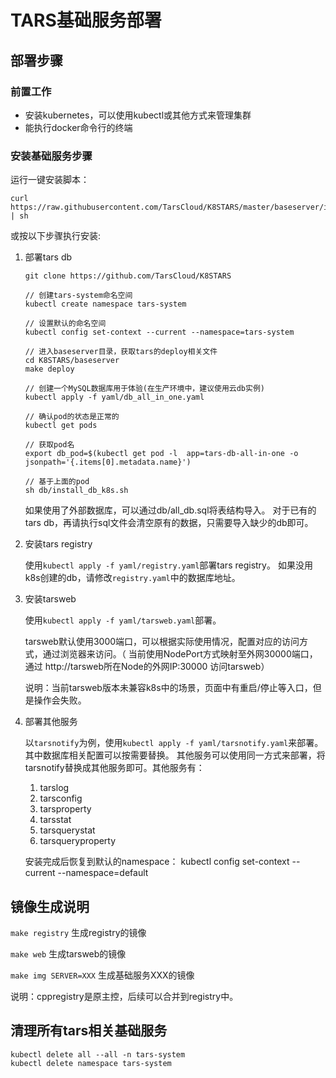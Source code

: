 # TARS基础服务部署

## 部署步骤

### 前置工作
   - 安装kubernetes，可以使用kubectl或其他方式来管理集群
   - 能执行docker命令行的终端

### 安装基础服务步骤

运行一键安装脚本：
```
curl https://raw.githubusercontent.com/TarsCloud/K8STARS/master/baseserver/install_all.sh | sh
```

或按以下步骤执行安装:

1. 部署tars db
   ```
   git clone https://github.com/TarsCloud/K8STARS

   // 创建tars-system命名空间
   kubectl create namespace tars-system

   // 设置默认的命名空间
   kubectl config set-context --current --namespace=tars-system
   
   // 进入baseserver目录，获取tars的deploy相关文件
   cd K8STARS/baseserver
   make deploy

   // 创建一个MySQL数据库用于体验(在生产环境中，建议使用云db实例)
   kubectl apply -f yaml/db_all_in_one.yaml

   // 确认pod的状态是正常的
   kubectl get pods

   // 获取pod名
   export db_pod=$(kubectl get pod -l  app=tars-db-all-in-one -o jsonpath='{.items[0].metadata.name}')

   // 基于上面的pod
   sh db/install_db_k8s.sh
   ```
   如果使用了外部数据库，可以通过db/all_db.sql将表结构导入。
   对于已有的tars db，再请执行sql文件会清空原有的数据，只需要导入缺少的db即可。
   

2. 安装tars registry
   
   使用`kubectl apply -f yaml/registry.yaml`部署tars registry。
   如果没用k8s创建的db，请修改`registry.yaml`中的数据库地址。

3. 安装tarsweb
   
   使用`kubectl apply -f yaml/tarsweb.yaml`部署。
   
   tarsweb默认使用3000端口，可以根据实际使用情况，配置对应的访问方式，通过浏览器来访问。（ 当前使用NodePort方式映射至外网30000端口，通过 http://tarsweb所在Node的外网IP:30000 访问tarsweb）
   
   说明：当前tarsweb版本未兼容k8s中的场景，页面中有重启/停止等入口，但是操作会失败。

4. 部署其他服务
   
   以`tarsnotify`为例，使用`kubectl apply -f yaml/tarsnotify.yaml`来部署。其中数据库相关配置可以按需要替换。
   其他服务可以使用同一方式来部署，将tarsnotify替换成其他服务即可。其他服务有：
   1. tarslog
   2. tarsconfig
   3. tarsproperty
   4. tarsstat
   5. tarsquerystat
   6. tarsqueryproperty


   安装完成后恢复到默认的namespace：
   kubectl config set-context --current --namespace=default

## 镜像生成说明

`make registry` 生成registry的镜像

`make web` 生成tarsweb的镜像

`make img SERVER=XXX` 生成基础服务XXX的镜像

说明：cppregistry是原主控，后续可以合并到registry中。

## 清理所有tars相关基础服务
```
kubectl delete all --all -n tars-system
kubectl delete namespace tars-system
```